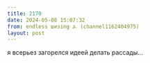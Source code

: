 ```yaml
---
title: 2170
date: 2024-05-08 15:07:32
from: endless шизing ⍼ (channel1162404975)
layout: post
---
```


я всерьез загорелся идеей делать рассады...
